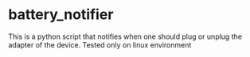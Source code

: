 # battery_notifier
This is a python script that notifies when one should plug or unplug the adapter of the device.
Tested only on linux environment
